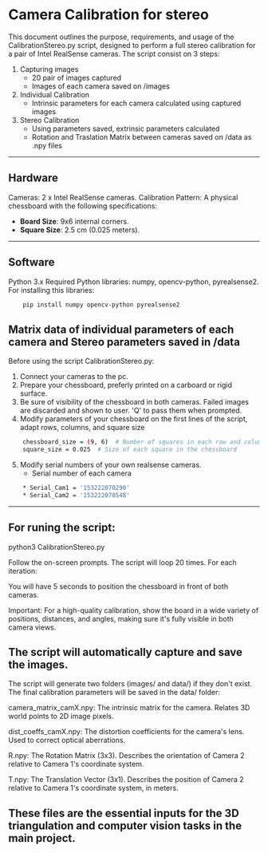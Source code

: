 # Camera Calibration for stereo
This document outlines the purpose, requirements, and usage of the CalibrationStereo.py script, designed to perform a full stereo calibration for a pair of Intel RealSense cameras.
The script consist on 3 steps:
1. Capturing images
    * 20 pair of images captured
    * Images of each camera saved on /images
2. Individual Calibration
    * Intrinsic parameters for each camera calculated using captured images
3. Stereo Calibration
    * Using parameters saved, extrinsic parameters calculated
    * Rotation and Traslation Matrix between cameras saved on /data as .npy files
---
## Hardware
Cameras: 2 x Intel RealSense cameras.
Calibration Pattern: A physical chessboard with the following specifications:
* **Board Size**: 9x6 internal corners.
* **Square Size**: 2.5 cm (0.025 meters).
---
## Software
Python 3.x
Required Python libraries: numpy, opencv-python, pyrealsense2.
For installing this libraries:
```sh
    pip install numpy opencv-python pyrealsense2
```

Matrix data of individual parameters of each camera and Stereo parameters saved in /data
---
Before using the script CalibrationStereo.py:
1. Connect your cameras to the pc.
2. Prepare your chessboard, preferly printed on a carboard or rigid surface.
3. Be sure of visibility of the chessboard in both cameras. Failed images are discarded and shown to user. 'Q' to pass them when prompted.
4. Modify parameters of your chessboard on the first lines of the script, adapt rows, columns, and square size
```sh
    chessboard_size = (9, 6)  # Number of squares in each row and column
    square_size = 0.025  # Size of each square in the chessboard
```
5. Modify serial numbers of your own realsense cameras.
    * Serial number of each camera
```sh
    * Serial_Cam1 = '153222070290'
    * Serial_Cam2 = '153222070548'
```
--- 
For runing the script:
---
python3 CalibrationStereo.py

Follow the on-screen prompts. The script will loop 20 times. For each iteration:

You will have 5 seconds to position the chessboard in front of both cameras.

Important: For a high-quality calibration, show the board in a wide variety of positions, distances, and angles, making sure it's fully visible in both camera views.

The script will automatically capture and save the images.
---
The script will generate two folders (images/ and data/) if they don't exist. The final calibration parameters will be saved in the data/ folder:

camera_matrix_camX.npy: The intrinsic matrix for the camera. Relates 3D world points to 2D image pixels.

dist_coeffs_camX.npy: The distortion coefficients for the camera's lens. Used to correct optical aberrations.

R.npy: The Rotation Matrix (3x3). Describes the orientation of Camera 2 relative to Camera 1's coordinate system.

T.npy: The Translation Vector (3x1). Describes the position of Camera 2 relative to Camera 1's coordinate system, in meters.

These files are the essential inputs for the 3D triangulation and computer vision tasks in the main project.
---
